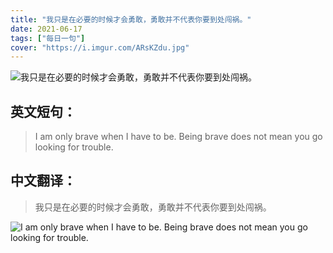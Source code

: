 ```yaml
---
title: "我只是在必要的时候才会勇敢，勇敢并不代表你要到处闯祸。"
date: 2021-06-17
tags: ["每日一句"]
cover: "https://i.imgur.com/ARsKZdu.jpg"
---
```


![我只是在必要的时候才会勇敢，勇敢并不代表你要到处闯祸。](https://i.imgur.com/13yGtNP.jpg)

## 英文短句：
> I am only brave when I have to be. Being brave does not mean you go looking for trouble.

<!--more-->

## 中文翻译：
> 我只是在必要的时候才会勇敢，勇敢并不代表你要到处闯祸。

![I am only brave when I have to be. Being brave does not mean you go looking for trouble.](https://i.imgur.com/emva0nQ.jpg)

